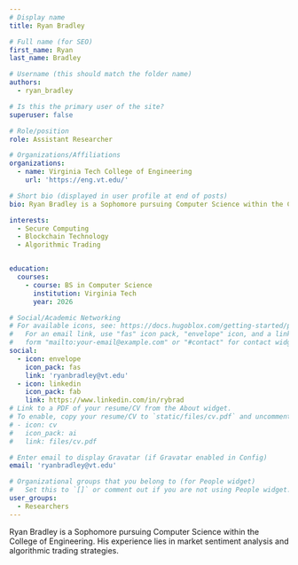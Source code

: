 ```yaml
---
# Display name
title: Ryan Bradley

# Full name (for SEO)
first_name: Ryan
last_name: Bradley

# Username (this should match the folder name)
authors:
  - ryan_bradley

# Is this the primary user of the site?
superuser: false

# Role/position
role: Assistant Researcher

# Organizations/Affiliations
organizations:
  - name: Virginia Tech College of Engineering
    url: 'https://eng.vt.edu/'

# Short bio (displayed in user profile at end of posts)
bio: Ryan Bradley is a Sophomore pursuing Computer Science within the College of Engineering. His experience lies in market sentiment analysis and algorithmic trading strategies. 

interests:
  - Secure Computing 
  - Blockchain Technology 
  - Algorithmic Trading


education:
  courses:
    - course: BS in Computer Science
      institution: Virginia Tech
      year: 2026

# Social/Academic Networking
# For available icons, see: https://docs.hugoblox.com/getting-started/page-builder/#icons
#   For an email link, use "fas" icon pack, "envelope" icon, and a link in the
#   form "mailto:your-email@example.com" or "#contact" for contact widget.
social:
  - icon: envelope
    icon_pack: fas
    link: 'ryanbradley@vt.edu'
  - icon: linkedin
    icon_pack: fab
    link: https://www.linkedin.com/in/rybrad
# Link to a PDF of your resume/CV from the About widget.
# To enable, copy your resume/CV to `static/files/cv.pdf` and uncomment the lines below.
# - icon: cv
#   icon_pack: ai
#   link: files/cv.pdf

# Enter email to display Gravatar (if Gravatar enabled in Config)
email: 'ryanbradley@vt.edu'

# Organizational groups that you belong to (for People widget)
#   Set this to `[]` or comment out if you are not using People widget.
user_groups:
  - Researchers
---
```

Ryan Bradley is a Sophomore pursuing Computer Science within the College of Engineering. His experience lies in market sentiment analysis and algorithmic trading strategies. 
